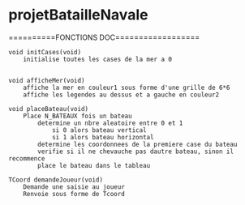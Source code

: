 # projetBatailleNavale
==========FONCTIONS DOC==================

	void initCases(void)
		initialise toutes les cases de la mer a 0


	void afficheMer(void)
		affiche la mer en couleur1 sous forme d'une grille de 6*6
		affiche les legendes au dessus et a gauche en couleur2

	void placeBateau(void)
		Place N_BATEAUX fois un bateau
			determine un nbre aleatoire entre 0 et 1
				si 0 alors bateau vertical		
				si 1 alors bateau horizontal
			determine les coordonnees de la premiere case du bateau
			verifie si il ne chevauche pas dautre bateau, sinon il recommence
			place le bateau dans le tableau
		
	TCoord demandeJoueur(void)
		Demande une saisie au joueur
		Renvoie sous forme de Tcoord

	
